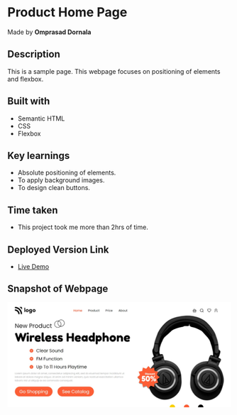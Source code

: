 # Product Home Page

Made by **Omprasad Dornala**

## Description

This is a sample page. This webpage focuses on positioning of elements and flexbox.

## Built with

- Semantic HTML
- CSS
- Flexbox

## Key learnings

- Absolute positioning of elements.
- To apply background images.
- To design clean buttons.

## Time taken

- This project took me more than 2hrs of time.

## Deployed Version Link

- [Live Demo](https://product-home-page-op.netlify.app/)

## Snapshot of Webpage

![Desktop view](./Thumbnail.png)